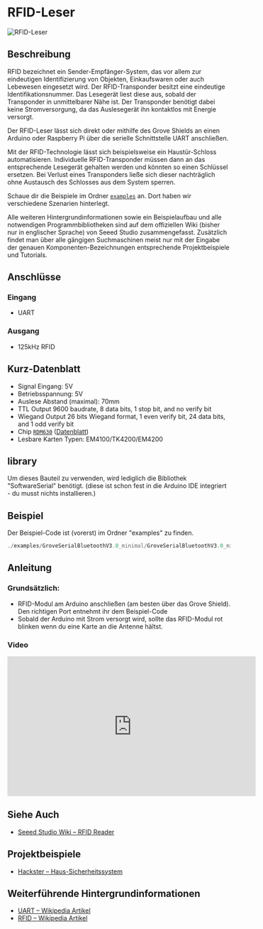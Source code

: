 # RFID-Leser

<!-- ![Bauteil](./bauteil.png) -->

![RFID-Leser](https://makeyourschool.de/wp-content/uploads/2018/10/52_rfid_leser-1024x1024.jpg)

## Beschreibung

RFID bezeichnet ein Sender-Empfänger-System, das vor allem zur eindeutigen Identifizierung von Objekten, Einkaufswaren oder auch Lebewesen eingesetzt wird.
Der RFID-Transponder besitzt eine eindeutige Identifikationsnummer.
Das Lesegerät liest diese aus, sobald der Transponder in unmittelbarer Nähe ist.
Der Transponder benötigt dabei keine Stromversorgung, da das Auslesegerät ihn kontaktlos mit Energie versorgt.

<!-- more_details -->

Der RFID-Leser lässt sich direkt oder mithilfe des Grove Shields an einen Arduino oder Raspberry Pi über die serielle Schnittstelle UART anschließen.

Mit der RFID-Technologie lässt sich beispielsweise ein Haustür-Schloss automatisieren.
Individuelle RFID-Transponder müssen dann an das entsprechende Lesegerät gehalten werden und könnten so einen Schlüssel ersetzen.
Bei Verlust eines Transponders ließe sich dieser nachträglich ohne Austausch des Schlosses aus dem System sperren.

Schaue dir die Beispiele im Ordner [`examples`](./examples/) an.
Dort haben wir verschiedene Szenarien hinterlegt.

Alle weiteren Hintergrundinformationen sowie ein Beispielaufbau und alle notwendigen Programmbibliotheken sind auf dem offiziellen Wiki (bisher nur in englischer Sprache) von Seeed Studio zusammengefasst.
Zusätzlich findet man über alle gängigen Suchmaschinen meist nur mit der Eingabe der genauen Komponenten-Bezeichnungen entsprechende Projektbeispiele und Tutorials.

## Anschlüsse

### Eingang

- UART

### Ausgang

- 125kHz RFID

## Kurz-Datenblatt

- Signal Eingang: 5V
- Betriebsspannung: 5V
- Auslese Abstand (maximal): 70mm
- TTL Output 9600 baudrate, 8 data bits, 1 stop bit, and no verify bit
- Wiegand Output 26 bits Wiegand format, 1 even verify bit, 24 data bits, and 1 odd verify bit
- Chip [`RDM630`](http://www.datarfid.com/product/showproduct.php?id=14) ([Datenblatt](https://github.com/SeeedDocument/125Khz_RFID_module-UART/blob/master/res/RDM630-Spec.pdf))
- Lesbare Karten Typen:  EM4100/TK4200/EM4200


## library

Um dieses Bauteil zu verwenden, wird lediglich die Bibliothek "SoftwareSerial" benötigt.
(diese ist schon fest in die Arduino IDE integriert - du musst nichts installieren.)

## Beispiel

Der Beispiel-Code ist (vorerst) im Ordner "examples" zu finden.

```c++:./examples/GroveSerialBluetoothV3.0_minimal/GroveSerialBluetoothV3.0_minimal.ino
./examples/GroveSerialBluetoothV3.0_minimal/GroveSerialBluetoothV3.0_minimal.ino
```

<!-- TODO:  include example *_minimal.ino-->

## Anleitung


### Grundsätzlich:

- RFID-Modul am Arduino anschließen (am besten über das Grove Shield).
  Den richtigen Port entnehmt ihr dem Beispiel-Code
- Sobald der Arduino mit Strom versorgt wird, sollte das RFID-Modul rot blinken wenn du eine Karte an die Antenne hältst.

### Video

<iframe width="560" height="315" src="https://www.youtube-nocookie.com/embed/dJXTgtIMUPw?si=BcOwoU9WhtPMKLse" title="YouTube video player" frameborder="0" allow="accelerometer; autoplay; clipboard-write; encrypted-media; gyroscope; picture-in-picture; web-share" referrerpolicy="strict-origin-when-cross-origin" allowfullscreen></iframe>

## Siehe Auch

- [Seeed Studio Wiki – RFID Reader](https://wiki.seeedstudio.com/Grove-125KHz_RFID_Reader/)

## Projektbeispiele

- [Hackster – Haus-Sicherheitssystem](https://www.hackster.io/ArduinoBasics/arduino-based-security-project-using-cayenne-eb379b)

## Weiterführende Hintergrundinformationen

- [UART – Wikipedia Artikel](https://de.wikipedia.org/wiki/Universal_Asynchronous_Receiver_Transmitter)
- [RFID – Wikipedia Artikel](https://de.wikipedia.org/wiki/RFID)
